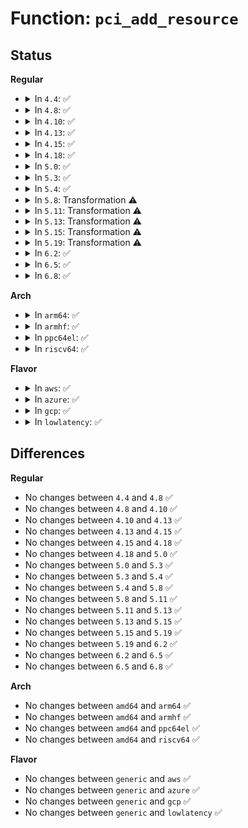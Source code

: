 # Function: <code>pci_add_resource</code>

## Status
<b>Regular</b>
<ul>
<li>
<details>
<summary>In <code>4.4</code>: ✅</summary>

```c
void pci_add_resource(struct list_head *resources, struct resource *res);
```

**Collision:** Unique Global

**Inline:** No

**Transformation:** False

**Instances:**

```
In drivers/pci/bus.c (ffffffff8142f110)
Location: drivers/pci/bus.c:36
Inline: False
Direct callers:
  - drivers/pci/probe.c:pci_scan_bus
  - drivers/pci/probe.c:pci_scan_bus
  - drivers/pci/probe.c:pci_scan_bus
  - drivers/acpi/pci_root.c:acpi_pci_root_create
  - arch/x86/pci/bus_numa.c:x86_pci_root_bus_resources
  - arch/x86/pci/bus_numa.c:x86_pci_root_bus_resources
  - arch/x86/pci/bus_numa.c:x86_pci_root_bus_resources
  - arch/x86/pci/bus_numa.c:x86_pci_root_bus_resources
```
**Symbols:**

```
ffffffff8142f110-ffffffff8142f122: pci_add_resource (STB_GLOBAL)
```
</details>
</li>
<li>
<details>
<summary>In <code>4.8</code>: ✅</summary>

```c
void pci_add_resource(struct list_head *resources, struct resource *res);
```

**Collision:** Unique Global

**Inline:** No

**Transformation:** False

**Instances:**

```
In drivers/pci/bus.c (ffffffff8147a760)
Location: drivers/pci/bus.c:36
Inline: False
Direct callers:
  - drivers/pci/probe.c:pci_scan_bus
  - drivers/pci/probe.c:pci_scan_bus
  - drivers/pci/probe.c:pci_scan_bus
  - drivers/acpi/pci_root.c:acpi_pci_root_create
  - arch/x86/pci/bus_numa.c:x86_pci_root_bus_resources
  - arch/x86/pci/bus_numa.c:x86_pci_root_bus_resources
  - arch/x86/pci/bus_numa.c:x86_pci_root_bus_resources
  - arch/x86/pci/bus_numa.c:x86_pci_root_bus_resources
```
**Symbols:**

```
ffffffff8147a760-ffffffff8147a772: pci_add_resource (STB_GLOBAL)
```
</details>
</li>
<li>
<details>
<summary>In <code>4.10</code>: ✅</summary>

```c
void pci_add_resource(struct list_head *resources, struct resource *res);
```

**Collision:** Unique Global

**Inline:** No

**Transformation:** False

**Instances:**

```
In drivers/pci/bus.c (ffffffff8149bbe0)
Location: drivers/pci/bus.c:36
Inline: False
Direct callers:
  - drivers/pci/probe.c:pci_scan_bus
  - drivers/pci/probe.c:pci_scan_bus
  - drivers/pci/probe.c:pci_scan_bus
  - drivers/acpi/pci_root.c:acpi_pci_root_create
  - arch/x86/pci/bus_numa.c:x86_pci_root_bus_resources
  - arch/x86/pci/bus_numa.c:x86_pci_root_bus_resources
  - arch/x86/pci/bus_numa.c:x86_pci_root_bus_resources
  - arch/x86/pci/bus_numa.c:x86_pci_root_bus_resources
```
**Symbols:**

```
ffffffff8149bbe0-ffffffff8149bbf2: pci_add_resource (STB_GLOBAL)
```
</details>
</li>
<li>
<details>
<summary>In <code>4.13</code>: ✅</summary>

```c
void pci_add_resource(struct list_head *resources, struct resource *res);
```

**Collision:** Unique Global

**Inline:** No

**Transformation:** False

**Instances:**

```
In drivers/pci/bus.c (ffffffff814a59c0)
Location: drivers/pci/bus.c:36
Inline: False
Direct callers:
  - drivers/pci/probe.c:pci_scan_bus
  - drivers/pci/probe.c:pci_scan_bus
  - drivers/pci/probe.c:pci_scan_bus
  - drivers/acpi/pci_root.c:acpi_pci_root_create
  - arch/x86/pci/bus_numa.c:x86_pci_root_bus_resources
  - arch/x86/pci/bus_numa.c:x86_pci_root_bus_resources
  - arch/x86/pci/bus_numa.c:x86_pci_root_bus_resources
  - arch/x86/pci/bus_numa.c:x86_pci_root_bus_resources
```
**Symbols:**

```
ffffffff814a59c0-ffffffff814a59d2: pci_add_resource (STB_GLOBAL)
```
</details>
</li>
<li>
<details>
<summary>In <code>4.15</code>: ✅</summary>

```c
void pci_add_resource(struct list_head *resources, struct resource *res);
```

**Collision:** Unique Global

**Inline:** No

**Transformation:** False

**Instances:**

```
In drivers/pci/bus.c (ffffffff814e4800)
Location: drivers/pci/bus.c:36
Inline: False
Direct callers:
  - drivers/pci/probe.c:pci_scan_bus
  - drivers/pci/probe.c:pci_scan_bus
  - drivers/pci/probe.c:pci_scan_bus
  - drivers/acpi/pci_root.c:acpi_pci_root_create
  - arch/x86/pci/bus_numa.c:x86_pci_root_bus_resources
  - arch/x86/pci/bus_numa.c:x86_pci_root_bus_resources
  - arch/x86/pci/bus_numa.c:x86_pci_root_bus_resources
  - arch/x86/pci/bus_numa.c:x86_pci_root_bus_resources
```
**Symbols:**

```
ffffffff814e4800-ffffffff814e4812: pci_add_resource (STB_GLOBAL)
```
</details>
</li>
<li>
<details>
<summary>In <code>4.18</code>: ✅</summary>

```c
void pci_add_resource(struct list_head *resources, struct resource *res);
```

**Collision:** Unique Global

**Inline:** No

**Transformation:** False

**Instances:**

```
In drivers/pci/bus.c (ffffffff81513ce0)
Location: drivers/pci/bus.c:35
Inline: False
Direct callers:
  - drivers/pci/probe.c:pci_scan_bus
  - drivers/pci/probe.c:pci_scan_bus
  - drivers/pci/probe.c:pci_scan_bus
  - drivers/acpi/pci_root.c:acpi_pci_root_create
  - arch/x86/pci/bus_numa.c:x86_pci_root_bus_resources
  - arch/x86/pci/bus_numa.c:x86_pci_root_bus_resources
  - arch/x86/pci/bus_numa.c:x86_pci_root_bus_resources
  - arch/x86/pci/bus_numa.c:x86_pci_root_bus_resources
```
**Symbols:**

```
ffffffff81513ce0-ffffffff81513cf2: pci_add_resource (STB_GLOBAL)
```
</details>
</li>
<li>
<details>
<summary>In <code>5.0</code>: ✅</summary>

```c
void pci_add_resource(struct list_head *resources, struct resource *res);
```

**Collision:** Unique Global

**Inline:** No

**Transformation:** False

**Instances:**

```
In drivers/pci/bus.c (ffffffff81529440)
Location: drivers/pci/bus.c:35
Inline: False
Direct callers:
  - drivers/pci/probe.c:pci_scan_bus
  - drivers/pci/probe.c:pci_scan_bus
  - drivers/pci/probe.c:pci_scan_bus
  - drivers/acpi/pci_root.c:acpi_pci_root_create
  - arch/x86/pci/bus_numa.c:x86_pci_root_bus_resources
  - arch/x86/pci/bus_numa.c:x86_pci_root_bus_resources
  - arch/x86/pci/bus_numa.c:x86_pci_root_bus_resources
  - arch/x86/pci/bus_numa.c:x86_pci_root_bus_resources
```
**Symbols:**

```
ffffffff81529440-ffffffff81529452: pci_add_resource (STB_GLOBAL)
```
</details>
</li>
<li>
<details>
<summary>In <code>5.3</code>: ✅</summary>

```c
void pci_add_resource(struct list_head *resources, struct resource *res);
```

**Collision:** Unique Global

**Inline:** No

**Transformation:** False

**Instances:**

```
In drivers/pci/bus.c (ffffffff815586d0)
Location: drivers/pci/bus.c:35
Inline: False
Direct callers:
  - drivers/pci/probe.c:pci_scan_bus
  - drivers/pci/probe.c:pci_scan_bus
  - drivers/pci/probe.c:pci_scan_bus
  - drivers/acpi/pci_root.c:acpi_pci_root_create
  - arch/x86/pci/bus_numa.c:x86_pci_root_bus_resources
  - arch/x86/pci/bus_numa.c:x86_pci_root_bus_resources
  - arch/x86/pci/bus_numa.c:x86_pci_root_bus_resources
  - arch/x86/pci/bus_numa.c:x86_pci_root_bus_resources
```
**Symbols:**

```
ffffffff815586d0-ffffffff815586e2: pci_add_resource (STB_GLOBAL)
```
</details>
</li>
<li>
<details>
<summary>In <code>5.4</code>: ✅</summary>

```c
void pci_add_resource(struct list_head *resources, struct resource *res);
```

**Collision:** Unique Global

**Inline:** No

**Transformation:** False

**Instances:**

```
In drivers/pci/bus.c (ffffffff81579cb0)
Location: drivers/pci/bus.c:35
Inline: False
Direct callers:
  - drivers/pci/probe.c:pci_scan_bus
  - drivers/pci/probe.c:pci_scan_bus
  - drivers/pci/probe.c:pci_scan_bus
  - drivers/acpi/pci_root.c:acpi_pci_root_create
  - arch/x86/pci/bus_numa.c:x86_pci_root_bus_resources
  - arch/x86/pci/bus_numa.c:x86_pci_root_bus_resources
  - arch/x86/pci/bus_numa.c:x86_pci_root_bus_resources
  - arch/x86/pci/bus_numa.c:x86_pci_root_bus_resources
```
**Symbols:**

```
ffffffff81579cb0-ffffffff81579cc2: pci_add_resource (STB_GLOBAL)
```
</details>
</li>
<li>
<details>
<summary>In <code>5.8</code>: Transformation ⚠️</summary>

```c
void pci_add_resource(struct list_head *resources, struct resource *res);
```

**Collision:** Unique Global

**Inline:** No

**Transformation:** True

**Instances:**

```
In drivers/pci/bus.c (0)
Location: drivers/pci/bus.c:35
Inline: False
Direct callers:
  - drivers/pci/probe.c:pci_scan_bus
  - drivers/pci/probe.c:pci_scan_bus
  - drivers/pci/probe.c:pci_scan_bus
  - drivers/acpi/pci_root.c:acpi_pci_root_create
  - arch/x86/pci/bus_numa.c:x86_pci_root_bus_resources
  - arch/x86/pci/bus_numa.c:x86_pci_root_bus_resources
  - arch/x86/pci/bus_numa.c:x86_pci_root_bus_resources
  - arch/x86/pci/bus_numa.c:x86_pci_root_bus_resources
```
**Symbols:**

```
ffffffff8161f591-ffffffff8161f5a5: pci_add_resource.cold (STB_LOCAL)
ffffffff8161f150-ffffffff8161f194: pci_add_resource (STB_GLOBAL)
```
</details>
</li>
<li>
<details>
<summary>In <code>5.11</code>: Transformation ⚠️</summary>

```c
void pci_add_resource(struct list_head *resources, struct resource *res);
```

**Collision:** Unique Global

**Inline:** No

**Transformation:** True

**Instances:**

```
In drivers/pci/bus.c (0)
Location: drivers/pci/bus.c:35
Inline: False
Direct callers:
  - drivers/pci/probe.c:pci_scan_bus
  - drivers/pci/probe.c:pci_scan_bus
  - drivers/pci/probe.c:pci_scan_bus
  - drivers/acpi/pci_root.c:acpi_pci_root_create
  - arch/x86/pci/bus_numa.c:x86_pci_root_bus_resources
  - arch/x86/pci/bus_numa.c:x86_pci_root_bus_resources
  - arch/x86/pci/bus_numa.c:x86_pci_root_bus_resources
  - arch/x86/pci/bus_numa.c:x86_pci_root_bus_resources
```
**Symbols:**

```
ffffffff81bf6e8e-ffffffff81bf6ea2: pci_add_resource.cold (STB_LOCAL)
ffffffff81645940-ffffffff81645984: pci_add_resource (STB_GLOBAL)
```
</details>
</li>
<li>
<details>
<summary>In <code>5.13</code>: Transformation ⚠️</summary>

```c
void pci_add_resource(struct list_head *resources, struct resource *res);
```

**Collision:** Unique Global

**Inline:** No

**Transformation:** True

**Instances:**

```
In drivers/pci/bus.c (0)
Location: drivers/pci/bus.c:35
Inline: False
Direct callers:
  - drivers/pci/probe.c:pci_scan_bus
  - drivers/pci/probe.c:pci_scan_bus
  - drivers/pci/probe.c:pci_scan_bus
  - drivers/acpi/pci_root.c:acpi_pci_root_create
  - arch/x86/pci/bus_numa.c:x86_pci_root_bus_resources
  - arch/x86/pci/bus_numa.c:x86_pci_root_bus_resources
  - arch/x86/pci/bus_numa.c:x86_pci_root_bus_resources
  - arch/x86/pci/bus_numa.c:x86_pci_root_bus_resources
```
**Symbols:**

```
ffffffff81be8cfd-ffffffff81be8d11: pci_add_resource.cold (STB_LOCAL)
ffffffff81628680-ffffffff816286c4: pci_add_resource (STB_GLOBAL)
```
</details>
</li>
<li>
<details>
<summary>In <code>5.15</code>: Transformation ⚠️</summary>

```c
void pci_add_resource(struct list_head *resources, struct resource *res);
```

**Collision:** Unique Global

**Inline:** No

**Transformation:** True

**Instances:**

```
In drivers/pci/bus.c (0)
Location: drivers/pci/bus.c:35
Inline: False
Direct callers:
  - drivers/pci/probe.c:pci_scan_bus
  - drivers/pci/probe.c:pci_scan_bus
  - drivers/pci/probe.c:pci_scan_bus
  - drivers/acpi/pci_root.c:acpi_pci_root_create
  - arch/x86/pci/bus_numa.c:x86_pci_root_bus_resources
  - arch/x86/pci/bus_numa.c:x86_pci_root_bus_resources
  - arch/x86/pci/bus_numa.c:x86_pci_root_bus_resources
  - arch/x86/pci/bus_numa.c:x86_pci_root_bus_resources
```
**Symbols:**

```
ffffffff81ce30f8-ffffffff81ce310c: pci_add_resource.cold (STB_LOCAL)
ffffffff81697fd0-ffffffff81698014: pci_add_resource (STB_GLOBAL)
```
</details>
</li>
<li>
<details>
<summary>In <code>5.19</code>: Transformation ⚠️</summary>

```c
void pci_add_resource(struct list_head *resources, struct resource *res);
```

**Collision:** Unique Global

**Inline:** No

**Transformation:** True

**Instances:**

```
In drivers/pci/bus.c (0)
Location: drivers/pci/bus.c:35
Inline: False
Direct callers:
  - drivers/pci/probe.c:pci_scan_bus
  - drivers/pci/probe.c:pci_scan_bus
  - drivers/pci/probe.c:pci_scan_bus
  - drivers/acpi/pci_root.c:acpi_pci_root_create
  - arch/x86/pci/bus_numa.c:x86_pci_root_bus_resources
  - arch/x86/pci/bus_numa.c:x86_pci_root_bus_resources
  - arch/x86/pci/bus_numa.c:x86_pci_root_bus_resources
  - arch/x86/pci/bus_numa.c:x86_pci_root_bus_resources
```
**Symbols:**

```
ffffffff81ea9bec-ffffffff81ea9c00: pci_add_resource.cold (STB_LOCAL)
ffffffff817b9280-ffffffff817b92d0: pci_add_resource (STB_GLOBAL)
```
</details>
</li>
<li>
<details>
<summary>In <code>6.2</code>: ✅</summary>

```c
void pci_add_resource(struct list_head *resources, struct resource *res);
```

**Collision:** Unique Global

**Inline:** No

**Transformation:** False

**Instances:**

```
In drivers/pci/bus.c (ffffffff818d3db0)
Location: drivers/pci/bus.c:35
Inline: False
Direct callers:
  - drivers/pci/probe.c:pci_scan_bus
  - drivers/pci/probe.c:pci_scan_bus
  - drivers/pci/probe.c:pci_scan_bus
  - drivers/acpi/pci_root.c:acpi_pci_root_create
  - arch/x86/pci/bus_numa.c:x86_pci_root_bus_resources
  - arch/x86/pci/bus_numa.c:x86_pci_root_bus_resources
  - arch/x86/pci/bus_numa.c:x86_pci_root_bus_resources
  - arch/x86/pci/bus_numa.c:x86_pci_root_bus_resources
```
**Symbols:**

```
ffffffff818d3db0-ffffffff818d3e0d: pci_add_resource (STB_GLOBAL)
```
</details>
</li>
<li>
<details>
<summary>In <code>6.5</code>: ✅</summary>

```c
void pci_add_resource(struct list_head *resources, struct resource *res);
```

**Collision:** Unique Global

**Inline:** No

**Transformation:** False

**Instances:**

```
In drivers/pci/bus.c (ffffffff81916ee0)
Location: drivers/pci/bus.c:36
Inline: False
Direct callers:
  - drivers/pci/probe.c:pci_scan_bus
  - drivers/pci/probe.c:pci_scan_bus
  - drivers/pci/probe.c:pci_scan_bus
  - drivers/acpi/pci_root.c:acpi_pci_root_create
  - arch/x86/pci/bus_numa.c:x86_pci_root_bus_resources
  - arch/x86/pci/bus_numa.c:x86_pci_root_bus_resources
  - arch/x86/pci/bus_numa.c:x86_pci_root_bus_resources
  - arch/x86/pci/bus_numa.c:x86_pci_root_bus_resources
```
**Symbols:**

```
ffffffff81916ee0-ffffffff81916f3d: pci_add_resource (STB_GLOBAL)
```
</details>
</li>
<li>
<details>
<summary>In <code>6.8</code>: ✅</summary>

```c
void pci_add_resource(struct list_head *resources, struct resource *res);
```

**Collision:** Unique Global

**Inline:** No

**Transformation:** False

**Instances:**

```
In drivers/pci/bus.c (ffffffff8195efb0)
Location: drivers/pci/bus.c:36
Inline: False
Direct callers:
  - drivers/pci/probe.c:pci_scan_bus
  - drivers/pci/probe.c:pci_scan_bus
  - drivers/pci/probe.c:pci_scan_bus
  - drivers/acpi/pci_root.c:acpi_pci_root_create
  - arch/x86/pci/bus_numa.c:x86_pci_root_bus_resources
  - arch/x86/pci/bus_numa.c:x86_pci_root_bus_resources
  - arch/x86/pci/bus_numa.c:x86_pci_root_bus_resources
  - arch/x86/pci/bus_numa.c:x86_pci_root_bus_resources
```
**Symbols:**

```
ffffffff8195efb0-ffffffff8195f00d: pci_add_resource (STB_GLOBAL)
```
</details>
</li>
</ul>
<b>Arch</b>
<ul>
<li>
<details>
<summary>In <code>arm64</code>: ✅</summary>

```c
void pci_add_resource(struct list_head *resources, struct resource *res);
```

**Collision:** Unique Global

**Inline:** No

**Transformation:** False

**Instances:**

```
In drivers/pci/bus.c (ffff8000106dc408)
Location: drivers/pci/bus.c:35
Inline: False
Direct callers:
  - drivers/pci/probe.c:pci_scan_bus
  - drivers/pci/probe.c:pci_scan_bus
  - drivers/pci/probe.c:pci_scan_bus
  - drivers/pci/of.c:devm_of_pci_get_host_bridge_resources
  - drivers/pci/controller/pcie-rcar.c:rcar_pcie_probe
  - drivers/acpi/pci_root.c:acpi_pci_root_create
```
**Symbols:**

```
ffff8000106dc408-ffff8000106dc440: pci_add_resource (STB_GLOBAL)
```
</details>
</li>
<li>
<details>
<summary>In <code>armhf</code>: ✅</summary>

```c
void pci_add_resource(struct list_head *resources, struct resource *res);
```

**Collision:** Unique Global

**Inline:** No

**Transformation:** False

**Instances:**

```
In drivers/pci/bus.c (c087823c)
Location: drivers/pci/bus.c:35
Inline: False
Direct callers:
  - drivers/pci/probe.c:pci_scan_bus
  - drivers/pci/probe.c:pci_scan_bus
  - drivers/pci/probe.c:pci_scan_bus
  - drivers/pci/of.c:devm_of_pci_get_host_bridge_resources
  - drivers/pci/controller/pci-mvebu.c:mvebu_pcie_probe
  - drivers/pci/controller/pci-mvebu.c:mvebu_pcie_probe
  - drivers/pci/controller/pci-mvebu.c:mvebu_pcie_probe
  - drivers/pci/controller/pci-tegra.c:tegra_pcie_probe
  - drivers/pci/controller/pci-rcar-gen2.c:rcar_pci_setup
  - drivers/pci/controller/pcie-rcar.c:rcar_pcie_enable
```
**Symbols:**

```
c087823c-c087825c: pci_add_resource (STB_GLOBAL)
```
</details>
</li>
<li>
<details>
<summary>In <code>ppc64el</code>: ✅</summary>

```c
void pci_add_resource(struct list_head *resources, struct resource *res);
```

**Collision:** Unique Global

**Inline:** No

**Transformation:** False

**Instances:**

```
In drivers/pci/bus.c (c000000000854380)
Location: drivers/pci/bus.c:35
Inline: False
Direct callers:
  - arch/powerpc/kernel/pci-common.c:pcibios_scan_phb
  - drivers/pci/probe.c:pci_scan_bus
  - drivers/pci/probe.c:pci_scan_bus
  - drivers/pci/probe.c:pci_scan_bus
  - drivers/pci/of.c:devm_of_pci_get_host_bridge_resources
```
**Symbols:**

```
c000000000854380-c000000000854398: pci_add_resource (STB_GLOBAL)
```
</details>
</li>
<li>
<details>
<summary>In <code>riscv64</code>: ✅</summary>

```c
void pci_add_resource(struct list_head *resources, struct resource *res);
```

**Collision:** Unique Global

**Inline:** No

**Transformation:** False

**Instances:**

```
In drivers/pci/bus.c (ffffffe0004b4a18)
Location: drivers/pci/bus.c:35
Inline: False
Direct callers:
  - drivers/pci/probe.c:pci_scan_bus
  - drivers/pci/probe.c:pci_scan_bus
  - drivers/pci/probe.c:pci_scan_bus
  - drivers/pci/of.c:devm_of_pci_get_host_bridge_resources
```
**Symbols:**

```
ffffffe0004b4a18-ffffffe0004b4a4c: pci_add_resource (STB_GLOBAL)
```
</details>
</li>
</ul>
<b>Flavor</b>
<ul>
<li>
<details>
<summary>In <code>aws</code>: ✅</summary>

```c
void pci_add_resource(struct list_head *resources, struct resource *res);
```

**Collision:** Unique Global

**Inline:** No

**Transformation:** False

**Instances:**

```
In drivers/pci/bus.c (ffffffff8156e1d0)
Location: drivers/pci/bus.c:35
Inline: False
Direct callers:
  - drivers/pci/probe.c:pci_scan_bus
  - drivers/pci/probe.c:pci_scan_bus
  - drivers/pci/probe.c:pci_scan_bus
  - drivers/acpi/pci_root.c:acpi_pci_root_create
  - arch/x86/pci/bus_numa.c:x86_pci_root_bus_resources
  - arch/x86/pci/bus_numa.c:x86_pci_root_bus_resources
  - arch/x86/pci/bus_numa.c:x86_pci_root_bus_resources
  - arch/x86/pci/bus_numa.c:x86_pci_root_bus_resources
```
**Symbols:**

```
ffffffff8156e1d0-ffffffff8156e1e2: pci_add_resource (STB_GLOBAL)
```
</details>
</li>
<li>
<details>
<summary>In <code>azure</code>: ✅</summary>

```c
void pci_add_resource(struct list_head *resources, struct resource *res);
```

**Collision:** Unique Global

**Inline:** No

**Transformation:** False

**Instances:**

```
In drivers/pci/bus.c (ffffffff8155c930)
Location: drivers/pci/bus.c:35
Inline: False
Direct callers:
  - drivers/pci/probe.c:pci_scan_bus
  - drivers/pci/probe.c:pci_scan_bus
  - drivers/pci/probe.c:pci_scan_bus
  - drivers/acpi/pci_root.c:acpi_pci_root_create
  - arch/x86/pci/bus_numa.c:x86_pci_root_bus_resources
  - arch/x86/pci/bus_numa.c:x86_pci_root_bus_resources
  - arch/x86/pci/bus_numa.c:x86_pci_root_bus_resources
  - arch/x86/pci/bus_numa.c:x86_pci_root_bus_resources
```
**Symbols:**

```
ffffffff8155c930-ffffffff8155c942: pci_add_resource (STB_GLOBAL)
```
</details>
</li>
<li>
<details>
<summary>In <code>gcp</code>: ✅</summary>

```c
void pci_add_resource(struct list_head *resources, struct resource *res);
```

**Collision:** Unique Global

**Inline:** No

**Transformation:** False

**Instances:**

```
In drivers/pci/bus.c (ffffffff8156da00)
Location: drivers/pci/bus.c:35
Inline: False
Direct callers:
  - drivers/pci/probe.c:pci_scan_bus
  - drivers/pci/probe.c:pci_scan_bus
  - drivers/pci/probe.c:pci_scan_bus
  - drivers/acpi/pci_root.c:acpi_pci_root_create
  - arch/x86/pci/bus_numa.c:x86_pci_root_bus_resources
  - arch/x86/pci/bus_numa.c:x86_pci_root_bus_resources
  - arch/x86/pci/bus_numa.c:x86_pci_root_bus_resources
  - arch/x86/pci/bus_numa.c:x86_pci_root_bus_resources
```
**Symbols:**

```
ffffffff8156da00-ffffffff8156da12: pci_add_resource (STB_GLOBAL)
```
</details>
</li>
<li>
<details>
<summary>In <code>lowlatency</code>: ✅</summary>

```c
void pci_add_resource(struct list_head *resources, struct resource *res);
```

**Collision:** Unique Global

**Inline:** No

**Transformation:** False

**Instances:**

```
In drivers/pci/bus.c (ffffffff81587ee0)
Location: drivers/pci/bus.c:35
Inline: False
Direct callers:
  - drivers/pci/probe.c:pci_scan_bus
  - drivers/pci/probe.c:pci_scan_bus
  - drivers/pci/probe.c:pci_scan_bus
  - drivers/acpi/pci_root.c:acpi_pci_root_create
  - arch/x86/pci/bus_numa.c:x86_pci_root_bus_resources
  - arch/x86/pci/bus_numa.c:x86_pci_root_bus_resources
  - arch/x86/pci/bus_numa.c:x86_pci_root_bus_resources
  - arch/x86/pci/bus_numa.c:x86_pci_root_bus_resources
```
**Symbols:**

```
ffffffff81587ee0-ffffffff81587ef2: pci_add_resource (STB_GLOBAL)
```
</details>
</li>
</ul>

## Differences
<b>Regular</b>
<ul>
<li>
No changes between <code>4.4</code> and <code>4.8</code> ✅
</li>
<li>
No changes between <code>4.8</code> and <code>4.10</code> ✅
</li>
<li>
No changes between <code>4.10</code> and <code>4.13</code> ✅
</li>
<li>
No changes between <code>4.13</code> and <code>4.15</code> ✅
</li>
<li>
No changes between <code>4.15</code> and <code>4.18</code> ✅
</li>
<li>
No changes between <code>4.18</code> and <code>5.0</code> ✅
</li>
<li>
No changes between <code>5.0</code> and <code>5.3</code> ✅
</li>
<li>
No changes between <code>5.3</code> and <code>5.4</code> ✅
</li>
<li>
No changes between <code>5.4</code> and <code>5.8</code> ✅
</li>
<li>
No changes between <code>5.8</code> and <code>5.11</code> ✅
</li>
<li>
No changes between <code>5.11</code> and <code>5.13</code> ✅
</li>
<li>
No changes between <code>5.13</code> and <code>5.15</code> ✅
</li>
<li>
No changes between <code>5.15</code> and <code>5.19</code> ✅
</li>
<li>
No changes between <code>5.19</code> and <code>6.2</code> ✅
</li>
<li>
No changes between <code>6.2</code> and <code>6.5</code> ✅
</li>
<li>
No changes between <code>6.5</code> and <code>6.8</code> ✅
</li>
</ul>
<b>Arch</b>
<ul>
<li>
No changes between <code>amd64</code> and <code>arm64</code> ✅
</li>
<li>
No changes between <code>amd64</code> and <code>armhf</code> ✅
</li>
<li>
No changes between <code>amd64</code> and <code>ppc64el</code> ✅
</li>
<li>
No changes between <code>amd64</code> and <code>riscv64</code> ✅
</li>
</ul>
<b>Flavor</b>
<ul>
<li>
No changes between <code>generic</code> and <code>aws</code> ✅
</li>
<li>
No changes between <code>generic</code> and <code>azure</code> ✅
</li>
<li>
No changes between <code>generic</code> and <code>gcp</code> ✅
</li>
<li>
No changes between <code>generic</code> and <code>lowlatency</code> ✅
</li>
</ul>
